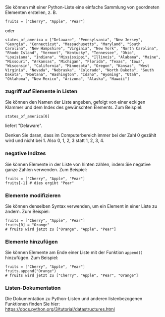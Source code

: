 Sie können mit einer Python-Liste eine einfache Sammlung von geordneten Elementen erstellen, z. B.

`fruits = ["Cherry", "Apple", "Pear"]`

oder

`states_of_america = ["Delaware", "Pennsylvania", "New Jersey", "Georgia", "Connecticut", "Massachusetts", "Maryland", "South Carolina", "New Hampshire", "Virginia", "New York", "North Carolina", "Rhode Island", "Vermont", "Kentucky", "Tennessee", "Ohio", "Louisiana", "Indiana", "Mississippi", "Illinois", "Alabama", "Maine", "Missouri", "Arkansas", "Michigan", "Florida", "Texas", "Iowa", "Wisconsin", "California", "Minnesota", "Oregon", "Kansas", "West Virginia", "Nevada", "Nebraska", "Colorado", "North Dakota", "South Dakota", "Montana", "Washington", "Idaho", "Wyoming", "Utah", "Oklahoma", "New Mexico", "Arizona", "Alaska", "Hawaii"]`

### zugriff auf Elemente in Listen

Sie können den Namen der Liste angeben, gefolgt von einer eckigen Klammer und dem Index des gewünschten Elements. Zum Beispiel:

`states_of_america[0]`

liefert "Delaware".

Denken Sie daran, dass im Computerbereich immer bei der Zahl 0 gezählt wird und nicht bei 1. Also 0, 1, 2, 3 statt 1, 2, 3, 4.

### negative Indizes

Sie können Elemente in der Liste von hinten zählen, indem Sie negative ganze Zahlen verwenden. Zum Beispiel:
```
fruits = ["Cherry", "Apple", "Pear"]
fruits[-1] # dies ergibt "Pear"
```

### Elemente modifizieren
Sie können denselben Syntax verwenden, um ein Element in einer Liste zu ändern. Zum Beispiel:
```
fruits = ["Cherry", "Apple", "Pear"]
fruits[0] = "Orange"
# fruits wird jetzt zu ["Orange", "Apple", "Pear"]
```

### Elemente hinzufügen
Sie können Elemente am Ende einer Liste mit der Funktion `append()` hinzufügen. Zum Beispiel:
```
fruits = ["Cherry", "Apple", "Pear"]
fruits.append("Orange")
# fruits wird jetzt zu ["Cherry", "Apple", "Pear", "Orange"]
```

### Listen-Dokumentation
Die Dokumentation zu Python-Listen und anderen listenbezogenen Funktionen finden Sie hier: https://docs.python.org/3/tutorial/datastructures.html
